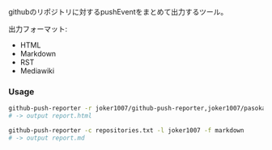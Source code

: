 githubのリポジトリに対するpushEventをまとめて出力するツール。

出力フォーマット:
- HTML
- Markdown
- RST
- Mediawiki

### Usage
```sh
github-push-reporter -r joker1007/github-push-reporter,joker1007/pasokara_player3 -l joker1007
# -> output report.html

github-push-reporter -c repositories.txt -l joker1007 -f markdown
# -> output report.md
```
